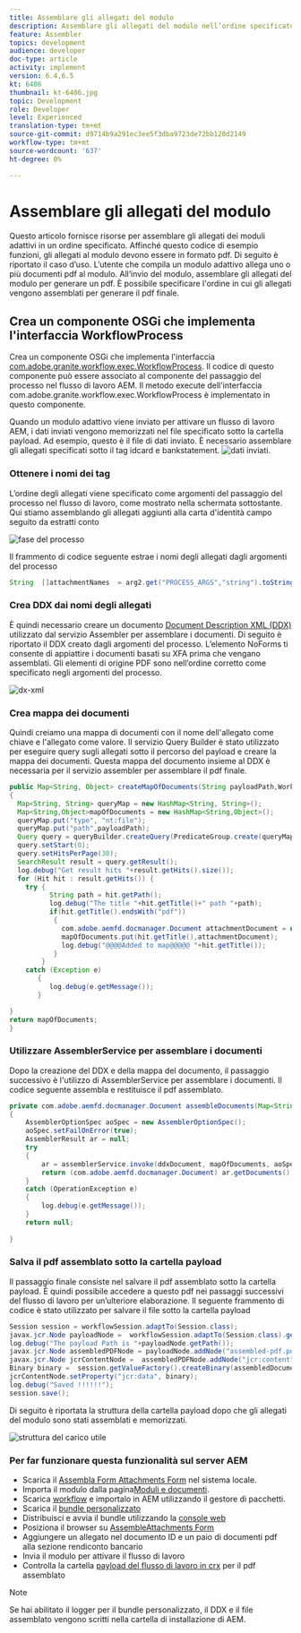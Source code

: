 ```yaml
---
title: Assemblare gli allegati del modulo
description: Assemblare gli allegati del modulo nell’ordine specificato
feature: Assembler
topics: development
audience: developer
doc-type: article
activity: implement
version: 6.4,6.5
kt: 6406
thumbnail: kt-6406.jpg
topic: Development
role: Developer
level: Experienced
translation-type: tm+mt
source-git-commit: d9714b9a291ec3ee5f3dba9723de72bb120d2149
workflow-type: tm+mt
source-wordcount: '637'
ht-degree: 0%

---
```



# Assemblare gli allegati del modulo

Questo articolo fornisce risorse per assemblare gli allegati dei moduli adattivi in un ordine specificato. Affinché questo codice di esempio funzioni, gli allegati al modulo devono essere in formato pdf. Di seguito è riportato il caso d’uso.
L’utente che compila un modulo adattivo allega uno o più documenti pdf al modulo.
All’invio del modulo, assemblare gli allegati del modulo per generare un pdf. È possibile specificare l&#39;ordine in cui gli allegati vengono assemblati per generare il pdf finale.

## Crea un componente OSGi che implementa l&#39;interfaccia WorkflowProcess

Crea un componente OSGi che implementa l&#39;interfaccia [com.adobe.granite.workflow.exec.WorkflowProcess](https://helpx.adobe.com/experience-manager/6-5/sites/developing/using/reference-materials/javadoc/com/adobe/granite/workflow/exec/WorkflowProcess.html). Il codice di questo componente può essere associato al componente del passaggio del processo nel flusso di lavoro AEM. Il metodo execute dell&#39;interfaccia com.adobe.granite.workflow.exec.WorkflowProcess è implementato in questo componente.

Quando un modulo adattivo viene inviato per attivare un flusso di lavoro AEM, i dati inviati vengono memorizzati nel file specificato sotto la cartella payload. Ad esempio, questo è il file di dati inviato. È necessario assemblare gli allegati specificati sotto il tag idcard e bankstatement.
![dati](assets/submitted-data.JPG) inviati.

### Ottenere i nomi dei tag

L’ordine degli allegati viene specificato come argomenti del passaggio del processo nel flusso di lavoro, come mostrato nella schermata sottostante. Qui stiamo assemblando gli allegati aggiunti alla carta d&#39;identità campo seguito da estratti conto

![fase del processo](assets/process-step.JPG)

Il frammento di codice seguente estrae i nomi degli allegati dagli argomenti del processo

```java
String  []attachmentNames  = arg2.get("PROCESS_ARGS","string").toString().split(",");
```

### Crea DDX dai nomi degli allegati

È quindi necessario creare un documento [Document Description XML (DDX)](https://helpx.adobe.com/pdf/aem-forms/6-2/ddxRef.pdf) utilizzato dal servizio Assembler per assemblare i documenti. Di seguito è riportato il DDX creato dagli argomenti del processo. L’elemento NoForms ti consente di appiattire i documenti basati su XFA prima che vengano assemblati. Gli elementi di origine PDF sono nell’ordine corretto come specificato negli argomenti del processo.

![dx-xml](assets/ddx.PNG)

### Crea mappa dei documenti

Quindi creiamo una mappa di documenti con il nome dell&#39;allegato come chiave e l&#39;allegato come valore. Il servizio Query Builder è stato utilizzato per eseguire query sugli allegati sotto il percorso del payload e creare la mappa dei documenti. Questa mappa del documento insieme al DDX è necessaria per il servizio assembler per assemblare il pdf finale.

```java
public Map<String, Object> createMapOfDocuments(String payloadPath,WorkflowSession workflowSession )
{
  Map<String, String> queryMap = new HashMap<String, String>();
  Map<String,Object>mapOfDocuments = new HashMap<String,Object>();
  queryMap.put("type", "nt:file");
  queryMap.put("path",payloadPath);
  Query query = queryBuilder.createQuery(PredicateGroup.create(queryMap),workflowSession.adaptTo(Session.class));
  query.setStart(0);
  query.setHitsPerPage(30);
  SearchResult result = query.getResult();
  log.debug("Get result hits "+result.getHits().size());
  for (Hit hit : result.getHits()) {
    try {
          String path = hit.getPath();
          log.debug("The title "+hit.getTitle()+" path "+path);
          if(hit.getTitle().endsWith("pdf"))
           {
             com.adobe.aemfd.docmanager.Document attachmentDocument = new com.adobe.aemfd.docmanager.Document(path);
             mapOfDocuments.put(hit.getTitle(),attachmentDocument);
             log.debug("@@@@Added to map@@@@@ "+hit.getTitle());
           }
        }
    catch (Exception e)
       {
          log.debug(e.getMessage());
       }

}
return mapOfDocuments;
}
```

### Utilizzare AssemblerService per assemblare i documenti

Dopo la creazione del DDX e della mappa del documento, il passaggio successivo è l&#39;utilizzo di AssemblerService per assemblare i documenti.
Il codice seguente assembla e restituisce il pdf assemblato.

```java
private com.adobe.aemfd.docmanager.Document assembleDocuments(Map<String, Object> mapOfDocuments, com.adobe.aemfd.docmanager.Document ddxDocument)
{
    AssemblerOptionSpec aoSpec = new AssemblerOptionSpec();
    aoSpec.setFailOnError(true);
    AssemblerResult ar = null;
    try
    {
        ar = assemblerService.invoke(ddxDocument, mapOfDocuments, aoSpec);
        return (com.adobe.aemfd.docmanager.Document) ar.getDocuments().get("GeneratedDocument.pdf");
    }
    catch (OperationException e)
    {
        log.debug(e.getMessage());
    }
    return null;
    
}
```

### Salva il pdf assemblato sotto la cartella payload

Il passaggio finale consiste nel salvare il pdf assemblato sotto la cartella payload. È quindi possibile accedere a questo pdf nei passaggi successivi del flusso di lavoro per un’ulteriore elaborazione.
Il seguente frammento di codice è stato utilizzato per salvare il file sotto la cartella payload

```java
Session session = workflowSession.adaptTo(Session.class);
javax.jcr.Node payloadNode =  workflowSession.adaptTo(Session.class).getNode(workItem.getWorkflowData().getPayload().toString());
log.debug("The payload Path is "+payloadNode.getPath());
javax.jcr.Node assembledPDFNode = payloadNode.addNode("assembled-pdf.pdf", "nt:file"); 
javax.jcr.Node jcrContentNode =  assembledPDFNode.addNode("jcr:content", "nt:resource");
Binary binary =  session.getValueFactory().createBinary(assembledDocument.getInputStream());
jcrContentNode.setProperty("jcr:data", binary);
log.debug("Saved !!!!!!"); 
session.save();
```

Di seguito è riportata la struttura della cartella payload dopo che gli allegati del modulo sono stati assemblati e memorizzati.

![struttura del carico utile](assets/payload-structure.JPG)

### Per far funzionare questa funzionalità sul server AEM

* Scarica il [Assembla Form Attachments Form](assets/assemble-form-attachments-af.zip) nel sistema locale.
* Importa il modulo dalla pagina[Moduli e documenti](http://localhost:4502/aem/forms.html/content/dam/formsanddocuments).
* Scarica [workflow](assets/assemble-form-attachments.zip) e importalo in AEM utilizzando il gestore di pacchetti.
* Scarica il [bundle personalizzato](assets/assembletaskattachments.assembletaskattachments.core-1.0-SNAPSHOT.jar)
* Distribuisci e avvia il bundle utilizzando la [console web](http://localhost:4502/system/console/bundles)
* Posiziona il browser su [AssembleAttachments Form](http://localhost:4502/content/dam/formsanddocuments/assembleattachments/jcr:content?wcmmode=disabled)
* Aggiungere un allegato nel documento ID e un paio di documenti pdf alla sezione rendiconto bancario
* Invia il modulo per attivare il flusso di lavoro
* Controlla la cartella [payload del flusso di lavoro in crx](http://localhost:4502/crx/de/index.jsp#/var/fd/dashboard/payload) per il pdf assemblato

>[!NOTE]
> Se hai abilitato il logger per il bundle personalizzato, il DDX e il file assemblato vengono scritti nella cartella di installazione di AEM.

